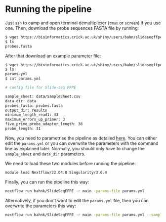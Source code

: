 
# Running the pipeline

Just `ssh` to camp and open terminal demultiplexer (`tmux` or `screen`) if you use one.
Then, download the probe sequences FASTA file by running:

```bash
$ wget https://bioinformatics.crick.ac.uk/shiny/users/bahn/slideseqffpe/probes.fasta
$ ls
probes.fasta
```

After that download an example parameter file:

```bash
$ wget https://bioinformatics.crick.ac.uk/shiny/users/bahn/slideseqffpe/params.yml
$ ls
params.yml
$ cat params.yml

# config file for Slide-seq FFPE

sample_sheet: data/SampleSheet.csv
data_dir: data
probes_fasta: probes.fasta
output_dir: results
minimum_length_read1: 43
maximum_errors_up_primer: 3
five_prime_probe_adapter_length: 38
probe_length: 31

```

Now, you need to parametrise the pipeline as detailed [here](config.md).
You can either edit the `params.yml` or you can overwrite the parameters with the command line as explained later.
Normally, you should only have to change the `sample_sheet` and `data_dir` parameters.

We need to load these two modules before running the pipeline:

```bash
module load Nextflow/22.04.0 Singularity/3.6.4
```

Finally, you can run the pipeline this way:

```bash
nextflow run bahnk/SlideSeqFFPE -r main -params-file params.yml
```

Alternatively, if you don't want to edit the `params.yml` file, then you can overwrite the parameters this way:

```bash
nextflow run bahnk/SlideSeqFFPE -r main -params-file params.yml --sample_sheet /path/to/samplesheet --data_dir /path/to/sequencingdirectory
```

